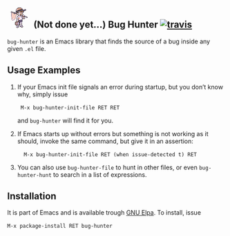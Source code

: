 ##  ![hunter](hunter.png) (Not done yet...) Bug Hunter [![travis](https://secure.travis-ci.org/Bruce-Connor/elisp-bug-hunter.png?branch=master)](https://travis-ci.org/Bruce-Connor/elisp-bug-hunter?branch%3Dmaster)

`bug-hunter` is an Emacs library that finds the source of a bug inside any given `.el` file. 

## Usage Examples

1. If your Emacs init file signals an error during startup, but you
   don’t know why, simply issue

        M-x bug-hunter-init-file RET RET

   and `bug-hunter` will find it for you.

2. If Emacs starts up without errors but something is not working as
   it should, invoke the same command, but give it in an assertion:

         M-x bug-hunter-init-file RET (when issue-detected t) RET


3. You can also use `bug-hunter-file` to hunt in other files, or even
   `bug-hunter-hunt` to search in a list of expressions.

## Installation
It is part of Emacs and is available trough [GNU Elpa](https://elpa.gnu.org/packages/bug-hunter.html). To install, issue 

    M-x package-install RET bug-hunter

